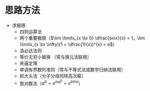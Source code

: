 # 思路方法

- 求极限
  - 四则运算法
  - 两个重要极限（$\lim \limits_{x \to 0} \dfrac{sinx}{x} = 1，\lim \limits_{x \to \infty}(1 + \dfrac{1}{x})^{x} = e$）
  - 洛必达法则
  - 等价无穷小替换 （常与换元法联用）
  - 夹逼定理
  - 单调有界数列准则（常与不等式法或数学归纳法联用）
  - 抓大头法（分子分母同除高次幂）
  - 取对数法（$a^{b} = e^{lna^{b}} = e^{blna}$）
